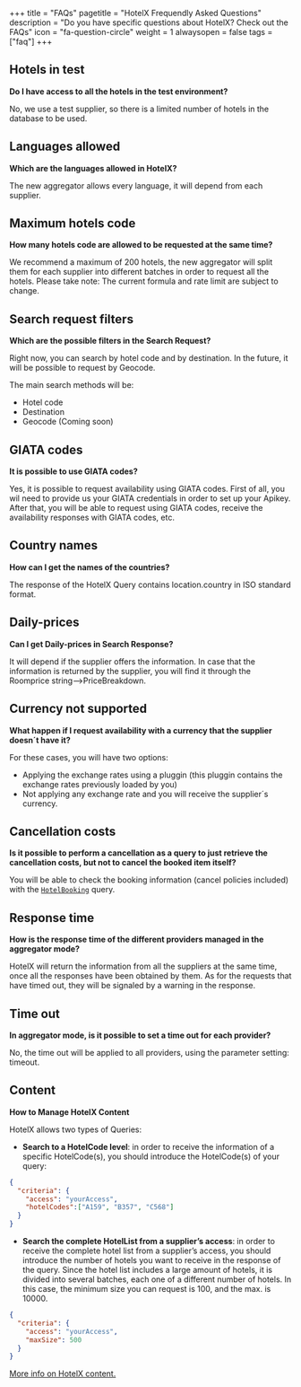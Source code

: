 +++
title = "FAQs"
pagetitle = "HotelX Frequendly Asked Questions"
description = "Do you have specific questions about HotelX? Check out the FAQs"
icon = "fa-question-circle"
weight = 1
alwaysopen = false
tags = ["faq"]
+++

## Hotels in test
**Do I have access to all the hotels in the test environment?**

No, we use a test supplier, so there is a limited number of hotels in the database to be used.

## Languages allowed
**Which are the languages allowed in HotelX?**

The new aggregator allows every language, it will depend from each supplier.

## Maximum hotels code
**How many hotels code are allowed to be requested at the same time?**

We recommend a maximum of 200 hotels, the new aggregator will split them for each supplier into different batches in order to request all the hotels. Please take note: The current formula and rate limit are subject to change.

## Search request filters
**Which are the possible filters in the Search Request?**

Right now, you can search by hotel code and by destination. In the future, it will be possible to request by Geocode.

The main search methods will be:
- Hotel code
- Destination
- Geocode (Coming soon)

## GIATA codes
**It is possible to use GIATA codes?**

Yes, it is possible to request availability  using GIATA codes. First of all, you wil need to provide us your GIATA credentials in order to set up your Apikey. After that, you will be able to request using GIATA codes, receive the availability responses with GIATA codes, etc.

## Country names
**How can I get the names of the countries?**

The response of the HotelX Query contains location.country in ISO standard format.

## Daily-prices
**Can I get Daily-prices in Search Response?**

It will depend if the supplier offers the information. In case that the information is returned by the supplier, you will find it through the Roomprice string-->PriceBreakdown.

## Currency not supported 
**What happen if I request availability with a currency that the supplier doesn´t have it?**

For these cases, you will have two options:
- Applying the exchange rates using a pluggin (this pluggin contains the exchange rates previously loaded by you)
- Not applying any exchange rate and you will receive the supplier´s currency.

## Cancellation costs
**Is it possible to perform a cancellation as a query to just retrieve the cancellation costs, but not to cancel the booked item itself?**

You will be able to check the booking information (cancel policies included) with the [`HotelBooking`](/travelgatex/reference/objects/hotelbooking) query.

## Response time
**How is the response time of the different providers managed in the aggregator mode?**

HotelX will return the information from all the suppliers at the same time, once all the responses have been obtained by them. As for the requests that have timed out, they will be signaled by a warning in the response.

## Time out
**In aggregator mode, is it possible to set a time out for each provider?**

No, the time out will be applied to all providers, using the parameter setting: timeout.

## Content
**How to Manage HotelX Content**

HotelX allows two types of Queries:

* **Search to a HotelCode level**: in order to receive the information of a specific HotelCode(s), you should introduce the HotelCode(s) of your query:

```json
{
  "criteria": {
    "access": "yourAccess",
    "hotelCodes":["A159", "B357", "C568"]
  }
}
```

* **Search the complete HotelList from a supplier’s access**: in order to receive the complete hotel list from a supplier’s access, you should introduce the number of hotels you want to receive in the response of the query. Since the hotel list includes a large amount of hotels, it is divided into several batches, each one of a different number of hotels. In this case, the minimum size you can request is 100, and the max. is 10000.

```json
{
  "criteria": {
    "access": "yourAccess",
    "maxSize": 500
  }
}
```
[More info on HotelX content.](/hotelx/concepts/content/)
